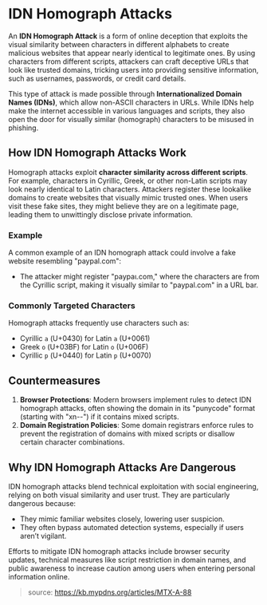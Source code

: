 # IDN Homograph Attacks

An **IDN Homograph Attack** is a form of online deception that exploits the visual similarity between characters in different alphabets to create malicious websites that appear nearly identical to legitimate ones. By using characters from different scripts, attackers can craft deceptive URLs that look like trusted domains, tricking users into providing sensitive information, such as usernames, passwords, or credit card details.

This type of attack is made possible through **Internationalized Domain Names (IDNs)**, which allow non-ASCII characters in URLs. While IDNs help make the internet accessible in various languages and scripts, they also open the door for visually similar (homograph) characters to be misused in phishing.

## How IDN Homograph Attacks Work

Homograph attacks exploit **character similarity across different scripts**. For example, characters in Cyrillic, Greek, or other non-Latin scripts may look nearly identical to Latin characters. Attackers register these lookalike domains to create websites that visually mimic trusted ones. When users visit these fake sites, they might believe they are on a legitimate page, leading them to unwittingly disclose private information.

### Example

A common example of an IDN homograph attack could involve a fake website resembling "paypal.com":

-   The attacker might register "раураɩ.com," where the characters are from the Cyrillic script, making it visually similar to "paypal.com" in a URL bar.

### Commonly Targeted Characters

Homograph attacks frequently use characters such as:

-   Cyrillic `а` (U+0430) for Latin `a` (U+0061)
-   Greek `ο` (U+03BF) for Latin `o` (U+006F)
-   Cyrillic `р` (U+0440) for Latin `p` (U+0070)

## Countermeasures

1. **Browser Protections**: Modern browsers implement rules to detect IDN homograph attacks, often showing the domain in its "punycode" format (starting with "xn--") if it contains mixed scripts.
2. **Domain Registration Policies**: Some domain registrars enforce rules to prevent the registration of domains with mixed scripts or disallow certain character combinations.

## Why IDN Homograph Attacks Are Dangerous

IDN homograph attacks blend technical exploitation with social engineering, relying on both visual similarity and user trust. They are particularly dangerous because:

-   They mimic familiar websites closely, lowering user suspicion.
-   They often bypass automated detection systems, especially if users aren’t vigilant.

Efforts to mitigate IDN homograph attacks include browser security updates, technical measures like script restriction in domain names, and public awareness to increase caution among users when entering personal information online.

> source: https://kb.mypdns.org/articles/MTX-A-88
